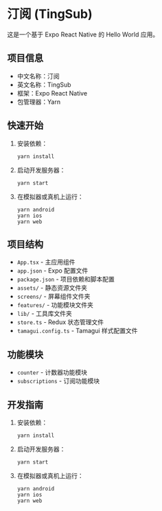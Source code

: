 # 汀阅 (TingSub)

这是一个基于 Expo React Native 的 Hello World 应用。

## 项目信息

- 中文名称：汀阅
- 英文名称：TingSub
- 框架：Expo React Native
- 包管理器：Yarn

## 快速开始

1. 安装依赖：
   ```
   yarn install
   ```

2. 启动开发服务器：
   ```
   yarn start
   ```

3. 在模拟器或真机上运行：
   ```
   yarn android
   yarn ios
   yarn web
   ```

## 项目结构

- `App.tsx` - 主应用组件
- `app.json` - Expo 配置文件
- `package.json` - 项目依赖和脚本配置
- `assets/` - 静态资源文件夹
- `screens/` - 屏幕组件文件夹
- `features/` - 功能模块文件夹
- `lib/` - 工具库文件夹
- `store.ts` - Redux 状态管理文件
- `tamagui.config.ts` - Tamagui 样式配置文件

## 功能模块

- `counter` - 计数器功能模块
- `subscriptions` - 订阅功能模块

## 开发指南

1. 安装依赖：
   ```
   yarn install
   ```

2. 启动开发服务器：
   ```
   yarn start
   ```

3. 在模拟器或真机上运行：
   ```
   yarn android
   yarn ios
   yarn web
   ```